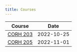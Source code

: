 ```yaml
---
title: Courses
---
```


| Course | Date |
| --- | --- |
| [CORH 203](corh-203.md) | 2022-10-25 |
| [CORH 205](corh-205.md) | 2022-11-01 |

